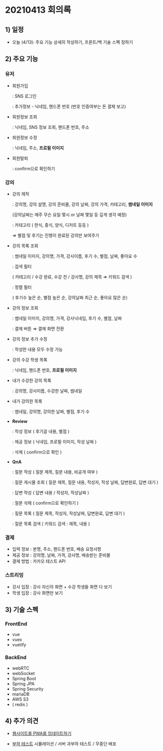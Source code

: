# 20210413 회의록

## 1) 일정

- 오늘 (4/13): 주요 기능 상세히 작성하기, 프론트/백 기술 스펙 정하기

## 2) 주요 기능

### 유저

- 회원가입

    : SNS 로그인

    : 추가정보 - 닉네임, 핸드폰 번호 (번호 인증여부는 돈 결제 보고)

- 회원정보 조회

    : 닉네임, SNS 정보 조회, 핸드폰 번호, 주소

- 회원정보 수정

    : 닉네임, 주소, **프로필 이미지**

- 회원탈퇴

    : confirm으로 확인하기

### 강의

- 강의 제작

    : 강의명, 강의 설명, 강의 준비물, 강의 날짜, 강의 가격, 카테고리, **썸네일 이미지**

    (강의날짜는 매주 무슨 요일 몇시 or 날짜 몇일 등 깊게 생각 예정)

    : 카테고리 ( 한식, 중식, 양식, 디저트 등등 )

    ⇒ 별점 및 후기는 진행이 완료된 강의만 보여주기

- 강의 목록 조회

    : 썸네일 이미지, 강의명, 가격, 강사이름, 후기 수, 별점, 날짜, 좋아요 수

    : 검색 필터

    ( 카테고리 / 수강 완료, 수강 전 / 강사명, 강의 제목 ⇒ 키워드 검색 )

    : 정렬 필터

    ( 후기수 높은 순, 별점 높은 순, 강의날짜 최근 순, 좋아요 많은 순)

- 강의 정보 조회

    : 썸네일 이미지, 강의명, 가격, 강사닉네임, 후기 수, 별점, 날짜

    : 결제 버튼 ⇒ 결제 화면 전환

- 강의 정보 추가 수정

    : 작성한 내용 모두 수정 가능

- 강의 수강 학생 목록

    : 닉네임, 핸드폰 번호, **프로필 이미지**

- 내가 수강한 강의 목록

    : 강의명, 강사이름, 수강한 날짜, 썸네일

- 내가 강의한 목록

    :  썸네일, 강의명, 강의한 날짜, 별점, 후기 수

- **Review**

    : 작성 정보 ( 후기글 내용, 별점 )

    : 제공 정보 ( 닉네임, 프로필 이미지, 작성 날짜 )

    : 삭제 ( confirm으로 확인 )

- **QnA**

    : 질문 작성 ( 질문 제목, 질문 내용, 비공개 여부 )

    : 질문 게시물 조회 ( 질문 제목, 질문 내용, 작성자, 작성 날짜, 답변완료, 답변 대기 )

    : 답변 작성 ( 답변 내용 / 작성자, 작성날짜 )

    : 질문 삭제 ( confirm으로 확인하기 )

    : 질문 목록 ( 질문 제목, 작성자, 작성날짜, 답변완료, 답변 대기 )

    : 질문 목록 검색 ( 키워드 검색 : 제목, 내용 )

### 결제

- 입력 정보 : 본명, 주소, 핸드폰 번호, 배송 요청사항
- 제공 정보 : 강의명, 날짜, 가격, 강사명, 배송받는 준비물
- 결제 방법 : 카카오 테스트 API

### 스트리밍

- 강사 입장 : 강사 자신의 화면 + 수강 학생들 화면 다 보기
- 학생 입장 : 강사 화면만 보기


## 3) 기술 스펙
### FrontEnd
- vue
- vuex
- vuetify

### BackEnd
- webRTC
- webSocket
- Spring Boot
- Spring JPA
- Spring Security
- mariaDB
- AWS S3
- ( redis )

## 4) 추가 의견

- [웹사이트를 PWA를 업데이트하기](https://marshall-ku.com/web/tips/%EC%9B%B9-%EC%82%AC%EC%9D%B4%ED%8A%B8%EB%A5%BC-pwa%EB%A1%9C-%EC%97%85%EB%8D%B0%EC%9D%B4%ED%8A%B8%ED%95%98%EA%B8%B0)

- [부하 테스트](https://jmeter.apache.org/) 시뮬레이션 / 서버 과부하 테스트 / 무중단 배포 